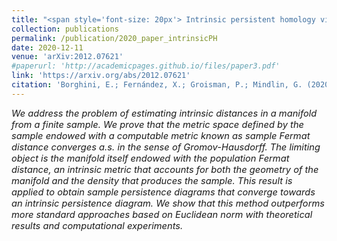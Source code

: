 ```yaml
---
title: "<span style='font-size: 20px'> Intrinsic persistent homology via density-based distance learning."
collection: publications
permalink: /publication/2020_paper_intrinsicPH
date: 2020-12-11
venue: 'arXiv:2012.07621'
#paperurl: 'http://academicpages.github.io/files/paper3.pdf'
link: 'https://arxiv.org/abs/2012.07621'
citation: 'Borghini, E.; Fernández, X.; Groisman, P.; Mindlin, G. (2020). &quot;Intrinsic persistent homology via density-based distance learning.&quot; <i>arXiv:2012.07621</i>'
---
```


<p style="font-size:11pt; font-style:italic">
We address the problem of estimating intrinsic distances in a manifold from a finite sample. We prove that the metric space defined by the sample endowed with a computable metric known as sample Fermat distance converges a.s. in the sense of Gromov-Hausdorff. The limiting object is the manifold itself endowed with the population Fermat distance, an intrinsic metric that accounts for both the geometry of the manifold and the density that produces the sample. This result is applied to obtain sample persistence diagrams that converge towards an intrinsic persistence diagram. We show that this method outperforms more standard approaches based on Euclidean norm with theoretical results and computational experiments. 
</p>